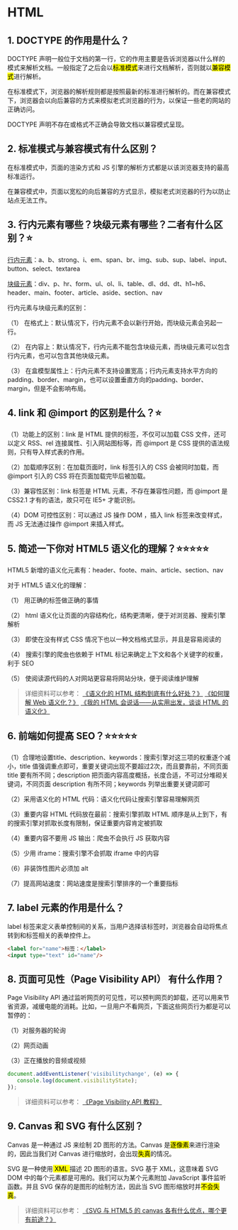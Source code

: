 # HTML

## 1. DOCTYPE 的作用是什么？
DOCTYPE 声明一般位于文档的第一行，它的作用主要是告诉浏览器以什么样的模式来解析文档。一般指定了之后会以<mark>标准模式</mark>来进行文档解析，否则就以<mark>兼容模式</mark>进行解析。

在标准模式下，浏览器的解析规则都是按照最新的标准进行解析的。而在兼容模式下，浏览器会以向后兼容的方式来模拟老式浏览器的行为，以保证一些老的网站的正确访问。

DOCTYPE 声明不存在或格式不正确会导致文档以兼容模式呈现。
## 2. 标准模式与兼容模式有什么区别？
在标准模式中，页面的渲染方式和 JS 引擎的解析方式都是以该浏览器支持的最高标准运行。

在兼容模式中，页面以宽松的向后兼容的方式显示，模拟老式浏览器的行为以防止站点无法工作。
## 3. 行内元素有哪些？块级元素有哪些？二者有什么区别？⭐
[行内元素](https://developer.mozilla.org/zh-CN/docs/Web/HTML/Inline_elements)：a、b、strong、i、em、span、br、img、sub、sup、label、input、button、select、textarea

[块级元素](https://developer.mozilla.org/zh-CN/docs/Web/HTML/Block-level_elements)：div、p、hr、form、ul、ol、li、table、dl、dd、dt、h1~h6、header、main、footer、article、aside、section、nav

行内元素与块级元素的区别：

（1） 在格式上：默认情况下，行内元素不会以新行开始，而块级元素会另起一行。

（2） 在内容上：默认情况下，行内元素不能包含块级元素，而块级元素可以包含行内元素，也可以包含其他块级元素。

（3） 在盒模型属性上：行内元素不支持设置宽高；行内元素支持水平方向的 padding、border、margin，也可以设置垂直方向的padding、border、margin，但是不会影响布局。
## 4. link 和 @import 的区别是什么？⭐
（1）功能上的区别：link 是 HTML 提供的标签，不仅可以加载 CSS 文件，还可以定义 RSS、rel 连接属性、引入网站图标等，而 @import 是 CSS 提供的语法规则，只有导入样式表的作用。

（2）加载顺序区别：在加载页面时，link 标签引入的 CSS 会被同时加载，而 @import 引入的 CSS 将在页面加载完毕后被加载。

（3）兼容性区别：link 标签是 HTML 元素，不存在兼容性问题，而 @import 是 CSS2.1 才有的语法，故只可在 IE5+ 才能识别。

（4）DOM 可控性区别：可以通过 JS 操作 DOM ，插入 link 标签来改变样式，而 JS 无法通过操作 @import 来插入样式。
## 5. 简述一下你对 HTML5 语义化的理解？⭐⭐⭐⭐⭐
HTML5 新增的语义化元素有：header、foote、main、article、section、nav

对于 HTML5 语义化的理解：

（1） 用正确的标签做正确的事情

（2） html 语义化让页面的内容结构化，结构更清晰，便于对浏览器、搜索引擎解析

（3） 即使在没有样式 CSS 情况下也以一种文档格式显示，并且是容易阅读的

（4） 搜索引擎的爬虫也依赖于 HTML 标记来确定上下文和各个关键字的权重，利于 SEO

（5） 使阅读源代码的人对网站更容易将网站分块，便于阅读维护理解

> 详细资料可以参考：
> [《语义化的 HTML 结构到底有什么好处？》](https://www.html.cn/archives/1668)
> [《如何理解 Web 语义化？》](https://www.zhihu.com/question/20455165)
> [《我的 HTML 会说话——从实用出发，谈谈 HTML 的语义化》](https://juejin.im/post/5a9c8866f265da23741072bf#heading-5)
## 6. 前端如何提高 SEO？⭐⭐⭐⭐⭐
（1）合理地设置title、description、keywords：搜索引擎对这三项的权重逐个减小，title 值强调重点即可，重要关键词出现不要超过2次，而且要靠前，不同页面 title 要有所不同；description 把页面内容高度概括，长度合适，不可过分堆砌关键词，不同页面 description 有所不同；keywords 列举出重要关键词即可

（2）采用语义化的 HTML 代码：语义化代码让搜索引擎容易理解网页

（3）重要内容 HTML 代码放在最前：搜索引擎抓取 HTML 顺序是从上到下，有的搜索引擎对抓取长度有限制，保证重要内容肯定被抓取

（4）重要内容不要用 JS 输出：爬虫不会执行 JS 获取内容

（5）少用 iframe：搜索引擎不会抓取 iframe 中的内容

（6）非装饰性图片必须加 alt

（7）提高网站速度：网站速度是搜索引擎排序的一个重要指标
## 7. label 元素的作用是什么？
label 标签来定义表单控制间的关系，当用户选择该标签时，浏览器会自动将焦点转到和标签相关的表单控件上。
``` html
<label for="name">标签：</label>
<input type="text" id="name"/>
```
## 8. 页面可见性（Page Visibility API） 有什么作用？
Page Visibility API 通过监听网页的可见性，可以预判网页的卸载，还可以用来节省资源，减缓电能的消耗。比如，一旦用户不看网页，下面这些网页行为都是可以暂停的：

（1）对服务器的轮询

（2）网页动画

（3）正在播放的音频或视频

``` javascript
document.addEventListener('visibilitychange', (e) => {
   console.log(document.visibilityState);
});
```

> 详细资料可以参考：
> [《Page Visibility API 教程》](http://www.ruanyifeng.com/blog/2018/10/page_visibility_api.html)
## 9. Canvas 和 SVG 有什么区别？
Canvas 是一种通过 JS 来绘制 2D 图形的方法。Canvas 是<mark>逐像素</mark>来进行渲染的，因此当我们对 Canvas 进行缩放时，会出现<mark>失真</mark>的情况。
 
SVG 是一种使用<mark> XML </mark>描述 2D 图形的语言。SVG 基于 XML，这意味着 SVG DOM 中的每个元素都是可用的。我们可以为某个元素附加 JavaScript 事件监听函数。并且 SVG 保存的是图形的绘制方法，因此当 SVG 图形缩放时并<mark>不会失真</mark>。

> 详细资料可以参考：
> [《SVG 与 HTML5 的 canvas 各有什么优点，哪个更有前途？》](https://www.zhihu.com/question/19690014)
